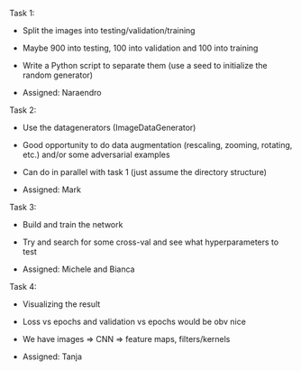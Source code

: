 Task 1:
  - Split the images into testing/validation/training
  - Maybe 900 into testing, 100 into validation and 100 into training
  - Write a Python script to separate them (use a seed to initialize the random generator)

  - Assigned: Naraendro

Task 2:
  - Use the datagenerators (ImageDataGenerator)
  - Good opportunity to do data augmentation (rescaling, zooming, rotating, etc.) and/or some adversarial examples
  - Can do in parallel with task 1 (just assume the directory structure)

  - Assigned: Mark

Task 3:
  - Build and train the network
  - Try and search for some cross-val and see what hyperparameters to test
  
  - Assigned: Michele and Bianca

Task 4:
  - Visualizing the result
  - Loss vs epochs and validation vs epochs would be obv nice
  - We have images => CNN => feature maps, filters/kernels
  
  - Assigned: Tanja

